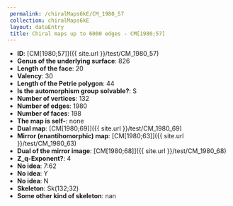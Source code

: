 ```yaml
--- 
 permalink: /chiralMaps6kE/CM_1980_57 
 collection: chiralMaps6kE
 layout: dataEntry
 title: Chiral maps up to 6000 edges - CM[1980;57]
---
```


- **ID**: [CM[1980;57]]({{ site.url }}/test/CM_1980_57)
- **Genus of the underlying surface**: 826
- **Length of the face**: 20
- **Valency**: 30
- **Length of the Petrie polygon**: 44
- **Is the automorphism group solvable?**: S
- **Number of vertices**: 132
- **Number of edges**: 1980
- **Number of faces**: 198
- **The map is self-**: none
- **Dual map**: [CM[1980;69]]({{ site.url }}/test/CM_1980_69)
- **Mirror (enantihomorphic) map**: [CM[1980;63]]({{ site.url }}/test/CM_1980_63)
- **Dual of the mirror image**: [CM[1980;68]]({{ site.url }}/test/CM_1980_68)
- **Z_q-Exponent?**: 4
- **No idea**:  7:62
- **No idea**: Y
- **No idea**: N
- **Skeleton**: Sk(132;32)
- **Some other kind of skeleton**: nan
